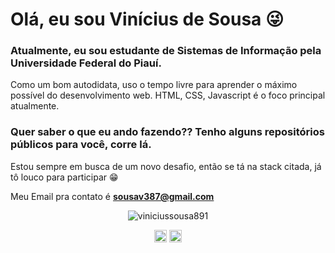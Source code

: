# Olá, eu sou Vinícius de Sousa :stuck_out_tongue_winking_eye:

### Atualmente, eu sou estudante de Sistemas de Informação pela Universidade Federal do Piauí.

Como um bom autodidata, uso o tempo livre para aprender o máximo possível do desenvolvimento web. HTML, CSS, Javascript é o foco principal atualmente.

### Quer saber o que eu ando fazendo?? Tenho alguns repositórios públicos para você, corre lá.

Estou sempre em busca de um novo desafio, então se tá na stack citada, já tô louco para participar :grin:

Meu Email pra contato é **sousav387@gmail.com**


<p align="center">
 <img src="https://github-readme-stats.vercel.app/api?username=viniciussousa891&show_icons=true" alt="viniciussousa891" /> </p>

<p align="center">
<a href="https://www.linkedin.com/in/vin%C3%ADcius-de-sousa-carvalho-b132bb153/" target="blank"><img align="center" src="https://cdn.jsdelivr.net/npm/simple-icons@3.0.1/icons/linkedin.svg" alt="viniciussousa891" height="20" width="20" /></a>
<a href="https://www.instagram.com/viniciussousa891/" target="blank"><img align="center" src="https://cdn.jsdelivr.net/npm/simple-icons@3.0.1/icons/instagram.svg" alt="maykbrito" height="20" width="20" /></a>
</p>
